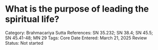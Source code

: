 # What is the purpose of leading the spiritual life?

Category: Brahmacariya
Sutta References: SN 35.232; SN 38.4; SN 45.5; SN 45.41-48; MN 29
Tags: Core
Date Entered: March 21, 2025
Review Status: Not started